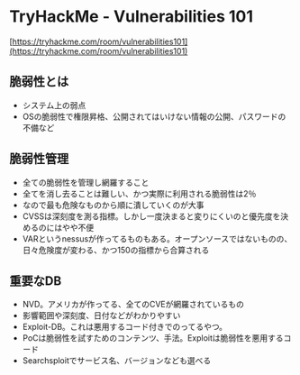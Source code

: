 # TryHackMe - Vulnerabilities 101
[https://tryhackme.com/room/vulnerabilities101](https://tryhackme.com/room/vulnerabilities101)

## 脆弱性とは
- システム上の弱点
- OSの脆弱性で権限昇格、公開されてはいけない情報の公開、パスワードの不備など

## 脆弱性管理
- 全ての脆弱性を管理し網羅すること
- 全てを消し去ることは難しい、かつ実際に利用される脆弱性は2％
- なので最も危険なものから順に潰していくのが大事
- CVSSは深刻度を測る指標。しかし一度決まると変りにくいのと優先度を決めるのにはやや不便
- VARというnessusが作ってるものもある。オープンソースではないものの、日々危険度が変わる、かつ150の指標から合算される

## 重要なDB
- NVD。アメリカが作ってる、全てのCVEが網羅されているもの
- 影響範囲や深刻度、日付などがわかりやすい
- Exploit-DB。これは悪用するコード付きでのってるやつ。
- PoCは脆弱性を試すためのコンテンツ、手法。Exploitは脆弱性を悪用するコード
- Searchsploitでサービス名、バージョンなども選べる
